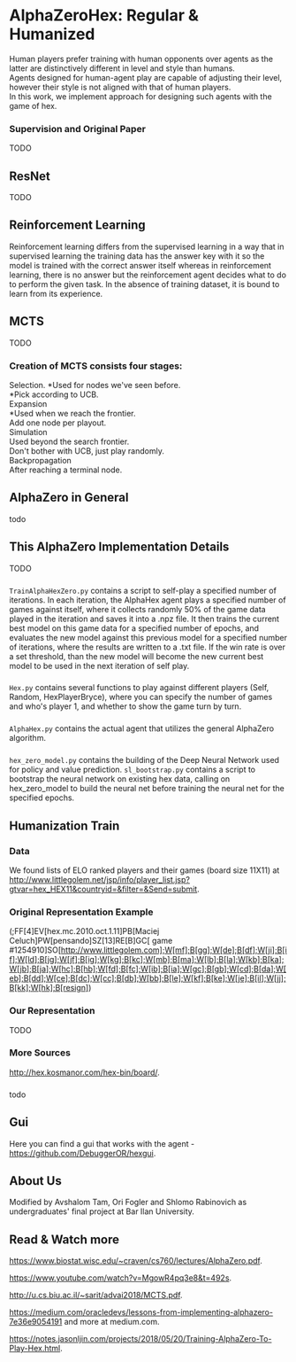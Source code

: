# AlphaZeroHex: Regular & Humanized 
Human players prefer training with human opponents over agents as the latter are distinctively different in level and style than humans.  
Agents designed for human-agent play are capable of adjusting their level, however their style is not aligned with that of human players.  
In this work, we implement approach for designing such agents with the game of hex.  

### Supervision and Original Paper
TODO

## ResNet
TODO

## Reinforcement Learning
Reinforcement learning differs from the supervised learning in a way that in supervised learning the training data has the answer key with it so the model is trained with the correct answer itself whereas in reinforcement learning, there is no answer but the reinforcement agent decides what to do to perform the given task.  In the absence of training dataset, it is bound to learn from its experience.

## MCTS
TODO

### Creation of MCTS consists four stages:
Selection. 
*Used for nodes we've seen before.  
*Pick according to UCB.  
Expansion  
*Used when we reach the frontier.  
Add one node per playout.  
Simulation  
Used beyond the search frontier.  
Don't bother with UCB, just play randomly.  
Backpropagation  
After reaching a terminal node.  

## AlphaZero in General
todo

## This AlphaZero Implementation Details
TODO

###
`TrainAlphaHexZero.py` contains a script to self-play a specified number of iterations. In each iteration, the AlphaHex agent plays a specified number of games against itself, where it collects randomly 50% of the game data played in the iteration and saves it into a .npz file. It then trains the current best model on this game data for a specified number of epochs, and evaluates the new model against this previous model for a specified number of iterations, where the results are written to a .txt file. If the win rate is over a set threshold, than the new model will become the new current best model to be used in the next iteration of self play.  

###
`Hex.py` contains several functions to play against different players (Self, Random, HexPlayerBryce), where you can specify the number of games and who's player 1, and whether to show the game turn by turn. 

###
`AlphaHex.py` contains the actual agent that utilizes the general AlphaZero algorithm.

###
`hex_zero_model.py` contains the building of the Deep Neural Network used for policy and value prediction.
`sl_bootstrap.py` contains a script to bootstrap the neural network on existing hex data, calling on hex_zero_model to build the neural net before training the neural net for the specified epochs.

## Humanization Train

### Data
We found lists of ELO ranked players and their games (board size 11X11) at http://www.littlegolem.net/jsp/info/player_list.jsp?gtvar=hex_HEX11&countryid=&filter=&Send=submit.

### Original Representation Example
(;FF[4]EV[hex.mc.2010.oct.1.11]PB[Maciej Celuch]PW[pensando]SZ[13]RE[B]GC[ game #1254910]SO[http://www.littlegolem.com];W[mf];B[gg];W[de];B[df];W[ji];B[if];W[ld];B[jg];W[jf];B[ig];W[kg];B[kc];W[mb];B[ma];W[lb];B[la];W[kb];B[ka];W[jb];B[ja];W[hc];B[hb];W[fd];B[fc];W[ib];B[ia];W[gc];B[gb];W[cd];B[da];W[eb];B[dd];W[ce];B[dc];W[cc];B[db];W[bb];B[le];W[kf];B[ke];W[je];B[il];W[jj];B[kk];W[hk];B[resign])

### Our Representation
TODO

### More Sources
http://hex.kosmanor.com/hex-bin/board/.

###
todo

## Gui
Here you can find a gui that works with the agent - https://github.com/DebuggerOR/hexgui.

## About Us
Modified by Avshalom Tam, Ori Fogler and Shlomo Rabinovich as undergraduates' final project at Bar Ilan University.

## Read & Watch more
https://www.biostat.wisc.edu/~craven/cs760/lectures/AlphaZero.pdf.

https://www.youtube.com/watch?v=MgowR4pq3e8&t=492s.

http://u.cs.biu.ac.il/~sarit/advai2018/MCTS.pdf.

https://medium.com/oracledevs/lessons-from-implementing-alphazero-7e36e9054191 and more at medium.com.

https://notes.jasonljin.com/projects/2018/05/20/Training-AlphaZero-To-Play-Hex.html.




